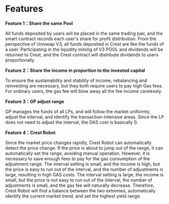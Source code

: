# Features

**Feature 1：Share the same Pool**

All funds deposited by users will be placed in the same trading pair, and the smart contract records each user's share for profit distribution. From the perspective of Uniswap V3, all funds deposited in Crest are like the funds of a user. Participating in the liquidity mining of V3 POOL and dividends will be returned to Crest, and the Crest contract will distribute dividends to users proportionally.

**Feature 2：Share the income in proportion to the invested capital**

To ensure the sustainability and stability of income, rebalancing and reinvesting are necessary, but they both require users to pay high Gas fees. For ordinary users, the gas fee will blow away all the fee income carelessly.

**Feature 3：GP adjust range**

GP manages the funds of all LPs, and will follow the market uniformly, adjust the interval, and identify the transaction-intensive areas. Since the LP does not need to adjust the interval, the GAS cost is basically 0.

**Feature 4：Crest Robot**

Since the market price changes rapidly, Crest Robot can automatically detect the price change. If the price is about to jump out of the range, it can automatically set the range, avoiding manual operation. However, it is necessary to save enough fees to pay for the gas consumption of the adjustment range. The interval setting is small, and the income is high, but the price is easy to run out of the interval, and the number of adjustments is large, resulting in high GAS costs. The interval setting is large, the income is small, but the price is not easy to run out of the interval, the number of adjustments is small, and the gas fee will naturally decrease. Therefore, Crest Robot will find a balance between the two extremes, automatically identify the current market trend, and set the highest yield range.
